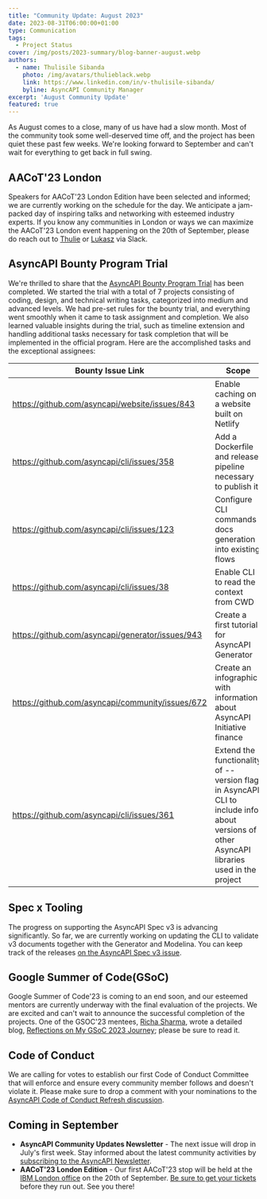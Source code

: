 ```yaml
---
title: "Community Update: August 2023"
date: 2023-08-31T06:00:00+01:00
type: Communication
tags:
  - Project Status
cover: /img/posts/2023-summary/blog-banner-august.webp
authors:
  - name: Thulisile Sibanda
    photo: /img/avatars/thulieblack.webp
    link: https://www.linkedin.com/in/v-thulisile-sibanda/
    byline: AsyncAPI Community Manager
excerpt: 'August Community Update'
featured: true
---
```

As August comes to a close, many of us have had a slow month. Most of the community took some well-deserved time off, and the project has been quiet these past few weeks. We're looking forward to September and can't wait for everything to get back in full swing.

## AACoT'23 London
Speakers for AACoT'23 London Edition have been selected and informed; we are currently working on the schedule for the day. We anticipate a jam-packed day of inspiring talks and networking with esteemed industry experts. If you know any communities in London or ways we can maximize the AACoT'23 London event happening on the 20th of September, please do reach out to [Thulie](https://asyncapi.slack.com/team/U03CNJPMT7C) or [Lukasz](https://asyncapi.slack.com/team/UD698Q5LM) via Slack.

## AsyncAPI Bounty Program Trial
We're thrilled to share that the [AsyncAPI Bounty Program Trial](https://github.com/orgs/asyncapi/discussions/541) has been completed. We started the trial with a total of 7 projects consisting of coding, design, and technical writing tasks, categorized into medium and advanced levels. We had pre-set rules for the bounty trial, and everything went smoothly when it came to task assignment and completion. We also learned valuable insights during the trial, such as timeline extension and handling additional tasks necessary for task completion that will be implemented in the official program. Here are the accomplished tasks and the exceptional assignees:

| Bounty Issue Link | Scope | Category | Type | Assignee | Status |
-------------------- | ------- | ---------- | ----- | ---------- | ------- |
| https://github.com/asyncapi/website/issues/843 | Enable caching on a website built on Netlify | Medium Level | Coding | [Sambhav Gupta](https://github.com/sambhavgupta0705) | Complete |
| https://github.com/asyncapi/cli/issues/358 | Add a Dockerfile and release pipeline necessary to publish it | Medium Level | Coding | [Savio Dias](https://github.com/Savio629) | Complete | 
| https://github.com/asyncapi/cli/issues/123 | Configure CLI commands docs generation into existing flows | Medium Level | Coding | [Mahfuza Humayra Mohona](https://github.com/mhmohona) | Complete 
| https://github.com/asyncapi/cli/issues/38 | Enable CLI to read the context from CWD | Advanced Level | Coding | [Viacheslav Turovskyi](https://github.com/aeworxet) | Complete |
| https://github.com/asyncapi/generator/issues/943 | Create a first tutorial for AsyncAPI Generator | Advanced Level | Doc's | [Florence Njeri](https://github.com/Florence-Njeri) | Complete |
| https://github.com/asyncapi/community/issues/672 | Create an infographic with information about AsyncAPI Initiative finance | Advanced Level | Design | [AISHAT MUIBUDEEN](https://github.com/Mayaleeeee) | Complete |
| https://github.com/asyncapi/cli/issues/361 | Extend the functionality of --version flag in AsyncAPI CLI to include info about versions of other AsyncAPI libraries used in the project | Medium Level | Coding | [Viacheslav Turovskyi](https://github.com/aeworxet) | Complete |


## Spec x Tooling
The progress on supporting the AsyncAPI Spec v3 is advancing significantly. So far, we are currently working on updating the CLI to validate v3 documents together with the Generator and Modelina. You can keep track of the releases [on the AsyncAPI Spec v3 issue](https://github.com/asyncapi/diff/issues/154).

## Google Summer of Code(GSoC)
Google Summer of Code'23 is coming to an end soon, and our esteemed mentors are currently underway with the final evaluation of the projects. We are excited and can't wait to announce the successful completion of the projects. One of the GSOC'23 mentees, [Richa Sharma](https://www.linkedin.com/in/richa14/), wrote a detailed blog, [Reflections on My GSoC 2023 Journey](https://14richa.github.io/2023-08-25/reflection-gsoc); please be sure to read it.

## Code of Conduct
We are calling for votes to establish our first Code of Conduct Committee that will enforce and ensure every community member follows and doesn't violate it. Please make sure to drop a comment with your nominations to the [AsyncAPI Code of Conduct Refresh discussion](https://github.com/orgs/asyncapi/discussions/682).

## Coming in September
- **AsyncAPI Community Updates Newsletter** - The next issue will drop in July's first week. Stay informed about the latest community activities by [subscribing to the AsyncAPI Newsletter](https://www.asyncapi.com/newsletter). 
- **AACoT'23 London Edition** - Our first AACoT'23 stop will be held at the [IBM London office](https://www.ibm.com/uk-en/events/ibm-london) on the 20th of September. [Be sure to get your tickets](https://opencollective.com/asyncapi/events/asyncapi-conference-on-tour-6b3c0aa1/contribute/aacot-london-edition-61313) before they run out. See you there!